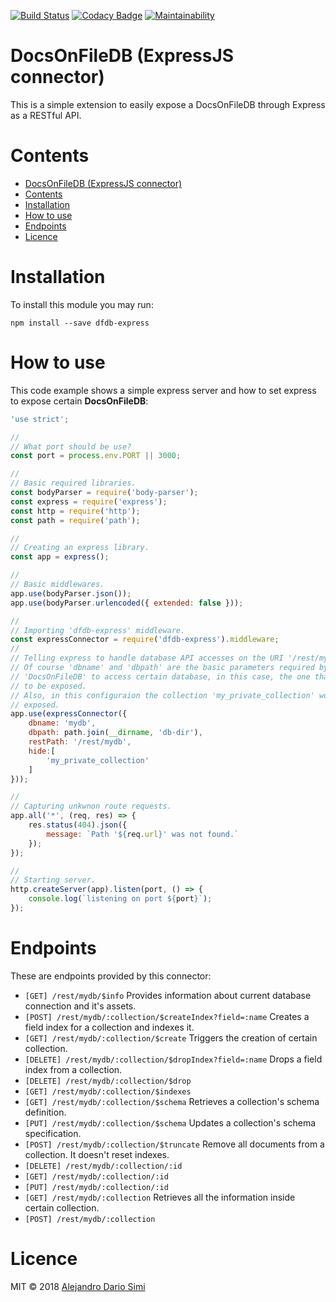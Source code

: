[![Build Status](https://travis-ci.org/daemonraco/dfdb-express.svg?branch=master)](https://travis-ci.org/daemonraco/dfdb-express)
[![Codacy Badge](https://api.codacy.com/project/badge/Grade/783fe92fd0d641dda0e4261008ab93a7)](https://www.codacy.com/app/daemonraco/dfdb-express?utm_source=github.com&amp;utm_medium=referral&amp;utm_content=daemonraco/dfdb-express&amp;utm_campaign=Badge_Grade)
[![Maintainability](https://api.codeclimate.com/v1/badges/4b78f2337e1f0b4adc2c/maintainability)](https://codeclimate.com/github/daemonraco/dfdb-express/maintainability)

# DocsOnFileDB (ExpressJS connector)
This is a simple extension to easily expose a DocsOnFileDB through Express as a RESTful API.

# Contents
<!-- TOC updateOnSave:true -->

- [DocsOnFileDB (ExpressJS connector)](#docsonfiledb-expressjs-connector)
- [Contents](#contents)
- [Installation](#installation)
- [How to use](#how-to-use)
- [Endpoints](#endpoints)
- [Licence](#licence)

<!-- /TOC -->


# Installation
To install this module you may run:
```
npm install --save dfdb-express
```

# How to use
This code example shows a simple express server and how to set express to expose
certain __DocsOnFileDB__:
```js
'use strict';

//
// What port should be use?
const port = process.env.PORT || 3000;

//
// Basic required libraries.
const bodyParser = require('body-parser');
const express = require('express');
const http = require('http');
const path = require('path');

//
// Creating an express library.
const app = express();

//
// Basic middlewares.
app.use(bodyParser.json());
app.use(bodyParser.urlencoded({ extended: false }));

//
// Importing 'dfdb-express' middleware.
const expressConnector = require('dfdb-express').middleware;
//
// Telling express to handle database API accesses on the URI '/rest/mydb'.
// Of course 'dbname' and 'dbpath' are the basic parameters required by
// 'DocsOnFileDB' to access certain database, in this case, the one that's going
// to be exposed.
// Also, in this configuraion the collection 'my_private_collection' won't be
// exposed.
app.use(expressConnector({
    dbname: 'mydb',
    dbpath: path.join(__dirname, 'db-dir'),
    restPath: '/rest/mydb',
    hide:[
        'my_private_collection'
    ]
}));

//
// Capturing unkwnon route requests.
app.all('*', (req, res) => {
    res.status(404).json({
        message: `Path '${req.url}' was not found.`
    });
});

//
// Starting server.
http.createServer(app).listen(port, () => {
    console.log(`listening on port ${port}`);
});
```

# Endpoints
These are endpoints provided by this connector:
<!-- AUTO:endpoints -->
* `[GET] /rest/mydb/$info` Provides information about current database connection and it's assets.
* `[POST] /rest/mydb/:collection/$createIndex?field=:name` Creates a field index for a collection and indexes it.
* `[GET] /rest/mydb/:collection/$create` Triggers the creation of certain collection.
* `[DELETE] /rest/mydb/:collection/$dropIndex?field=:name` Drops a field index from a collection.
* `[DELETE] /rest/mydb/:collection/$drop`
* `[GET] /rest/mydb/:collection/$indexes`
* `[GET] /rest/mydb/:collection/$schema` Retrieves a collection's schema definition.
* `[PUT] /rest/mydb/:collection/$schema` Updates a collection's schema specification.
* `[POST] /rest/mydb/:collection/$truncate` Remove all documents from a collection. It doesn't reset indexes.
* `[DELETE] /rest/mydb/:collection/:id`
* `[GET] /rest/mydb/:collection/:id`
* `[PUT] /rest/mydb/:collection/:id`
* `[GET] /rest/mydb/:collection` Retrieves all the information inside certain collection.
* `[POST] /rest/mydb/:collection`
<!-- /AUTO -->

# Licence
MIT &copy; 2018 [Alejandro Dario Simi](http://daemonraco.com)
